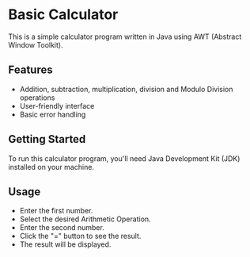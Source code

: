 # Basic Calculator

This is a simple calculator program written in Java using AWT (Abstract Window Toolkit).

## Features

- Addition, subtraction, multiplication, division and Modulo Division operations
- User-friendly interface
- Basic error handling

## Getting Started

To run this calculator program, you'll need Java Development Kit (JDK) installed on your machine.





## Usage

- Enter the first number.
- Select the desired Arithmetic Operation.
- Enter the second number.
- Click the "=" button to see the result.
- The result will be displayed.
